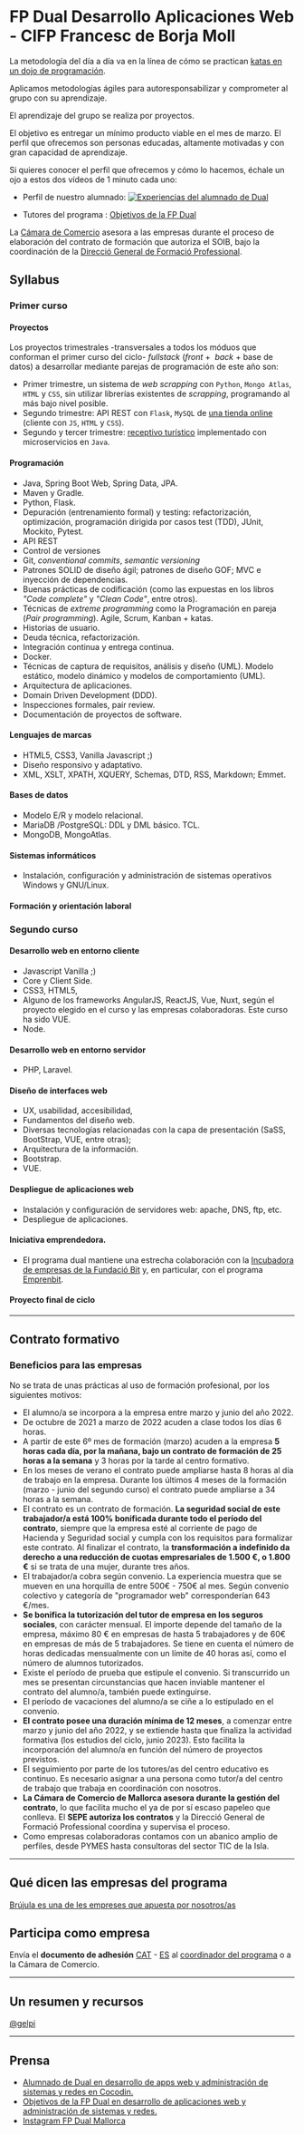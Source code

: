 FP Dual Desarrollo Aplicaciones Web - CIFP Francesc de Borja Moll
=================================================================

La metodología del día a día va en la línea de cómo se practican [katas en un dojo de programación](https://en.wikipedia.org/wiki/Kata_(programming) "Entrada wikipedia kata in programming"). 

Aplicamos metodologías ágiles para autoresponsabilizar y comprometer al grupo con su aprendizaje. 

El aprendizaje del grupo se realiza por proyectos. 

El objetivo es entregar un mínimo producto viable en el mes de marzo. El perfil que ofrecemos son personas educadas, altamente motivadas y con gran capacidad de aprendizaje.

Si quieres conocer el perfil que ofrecemos y cómo lo hacemos, échale un ojo a estos dos vídeos de 1 minuto cada uno: 

 - Perfil de nuestro alumnado: 
  [![Experiencias del alumnado de Dual](./imagenes/entrevista_alumnado.png "Vídeo alumnado relatando su experiencia en el programa Dual")](http://fp-dual.es/lalumne-protagonista-lfpdual/ )

 - Tutores del programa :  [Objetivos de la FP Dual](http://fp-dual.es/tutors-figures-clau-lfp-dual/ "Vídeo tutores indicandi los objetivos del programa Dual")


La [Cámara de Comercio](https://fp-dual.es/ "Site FP Dual Illes Balears") asesora a las empresas durante el proceso de elaboración del contrato de formación que autoriza el SOIB, bajo la coordinación de la [Direcció General de Formació Professional](https://www.caib.es/sites/fp/ca/admissia_dual_curs_2020-2021/ "Site FP Dual Direcció General Formació Professional").

## Syllabus

### Primer curso

#### Proyectos

Los proyectos trimestrales -transversales a todos los móduos que conforman el primer curso del ciclo- _fullstack_ (_front_ +  _back_ + base de datos) a desarrollar mediante parejas de programación de este año son: 

- Primer trimestre, un sistema de _web scrapping_ con `Python`, `Mongo Atlas`, `HTML` y `CSS`, sin utilizar librerías existentes de _scrapping_, programando al más bajo nivel posible.
- Segundo trimestre: API REST con `Flask`, `MySQL` de [una tienda online](https://github.com/dfleta/ollivanders_shop "Tienda mágica Ollivander's") (cliente con `JS`, `HTML` y `CSS`).
- Segundo y tercer trimestre: [receptivo turístico](https://github.com/dfleta/grpc-tourism-receptive "gRPC observer Gof") implementado con microservicios en `Java`.

#### Programación

 - Java, Spring Boot Web, Spring Data, JPA.
 - Maven y Gradle.
 - Python, Flask.
 - Depuración (entrenamiento formal) y testing: refactorización, optimización, programación dirigida por casos test (TDD), JUnit, Mockito, Pytest.
 - API REST
 - Control de versiones 
 - Git, _conventional commits_, _semantic versioning_
 - Patrones SOLID de diseño ágil; patrones de diseño GOF; MVC e inyección de dependencias.
 - Buenas prácticas de codificación (como las expuestas en los libros _"Code complete"_ y _"Clean Code"_, entre otros).
 - Técnicas de _extreme programming_ como la Programación en pareja (_Pair programming_). Agile, Scrum, Kanban + katas.
 - Historias de usuario. 
 - Deuda técnica, refactorización. 
 - Integración continua y entrega continua.
 - Docker.
 - Técnicas de captura de requisitos, análisis y diseño (UML). Modelo estático, modelo dinámico y modelos de comportamiento (UML).
 - Arquitectura de aplicaciones.
 - Domain Driven Development (DDD).
 - Inspecciones formales, pair review.
 - Documentación de proyectos de software.
 
#### Lenguajes de marcas 

 - HTML5, CSS3, Vanilla Javascript ;)
 - Diseño responsivo y adaptativo.
 - XML, XSLT, XPATH, XQUERY, Schemas, DTD, RSS, Markdown; Emmet.
 
#### Bases de datos
 - Modelo E/R y modelo relacional.
 - MariaDB /PostgreSQL: DDL y DML básico. TCL.
 - MongoDB, MongoAtlas.
 
#### Sistemas informáticos
 - Instalación, configuración y administración de sistemas operativos Windows y GNU/Linux.

#### Formación y orientación laboral

### Segundo curso

#### Desarrollo web en entorno cliente
 - Javascript Vanilla ;) 
 - Core y Client Side.
 - CSS3, HTML5, 
 - Alguno de los frameworks AngularJS, ReactJS, Vue, Nuxt, según el proyecto elegido en el curso y las empresas colaboradoras. Este curso ha sido VUE.
 - Node.

#### Desarrollo web en entorno servidor
 - PHP, Laravel.

#### Diseño de interfaces web
 - UX, usabilidad, accesibilidad, 
 - Fundamentos del diseño web.
 - Diversas tecnologías relacionadas con la capa de presentación (SaSS, BootStrap, VUE, entre otras); 
 - Arquitectura de la información.
 - Bootstrap.
 - VUE.

#### Despliegue de aplicaciones web
 - Instalación y configuración de servidores web: apache, DNS, ftp, etc. 
 - Despliegue de aplicaciones. 
 
#### Iniciativa emprendedora.
- El programa dual mantiene una estrecha colaboración con la [Incubadora de empresas de la Fundació Bit](https://www.fundaciobit.org/es/tag/incubadora-de-empresas-es/ "Site Incubadora Fundació Bit") y, en particular, con el programa [Emprenbit](http://www.emprenbit.org/?Idi=1 "Site Emprenbit").

#### Proyecto final de ciclo

--------

## Contrato formativo

### Beneficios para las empresas

No se trata de unas prácticas al uso de formación profesional, por los siguientes motivos:

 - El alumno/a se incorpora a la empresa entre marzo y junio del año 2022.
 - De octubre de 2021 a marzo de 2022 acuden a clase todos los días 6 horas. 
 - A partir de este 6º mes de formación (marzo) acuden a la empresa **5 horas cada día, por la mañana, bajo un contrato de formación de 25 horas a la semana** y 3 horas por la tarde al centro formativo.
 - En los meses de verano el contrato puede ampliarse hasta 8 horas al día de trabajo en la empresa. Durante los últimos 4 meses de la formación (marzo - junio del segundo curso) el contrato puede ampliarse a 34 horas a la semana.
 - El contrato es un contrato de formación. **La seguridad social de este trabajador/a está 100% bonificada durante todo el período del contrato**, siempre que la empresa esté al corriente de pago de Hacienda y Seguridad social y cumpla con los requisitos para formalizar este contrato. Al finalizar el contrato, la **transformación a indefinido da derecho a una reducción de cuotas empresariales de 1.500 €, o 1.800 €** si se trata de una mujer, durante tres años.
 - El trabajador/a cobra según convenio. La experiencia muestra que se mueven en una horquilla de entre 500€ - 750€ al mes. Según convenio colectivo y categoría de "programador web" corresponderían 643 €/mes.
 - **Se bonifica la tutorización del tutor de empresa en los seguros sociales**, con carácter mensual. El importe depende del tamaño de la empresa, máximo 80 € en empresas de hasta 5 trabajadores y de 60€ en empresas de más de 5 trabajadores. Se tiene en cuenta el número de horas dedicadas mensualmente con un límite de 40 horas así, como el número de alumnos tutorizados.
 - Existe el período de prueba que estipule el convenio. Si transcurrido un mes se presentan circunstancias que hacen inviable mantener el contrato del alumno/a, también puede extinguirse. 
 - El período de vacaciones del alumno/a se ciñe a lo estipulado en el convenio.
 - **El contrato posee una duración mínima de 12 meses**, a comenzar entre marzo y junio del año 2022, y se extiende hasta que finaliza la actividad formativa (los estudios del ciclo, junio 2023). Esto facilita la incorporación del alumno/a en función del número de proyectos previstos.
 - El seguimiento por parte de los tutores/as del centro educativo es continuo. Es necesario asignar a una persona como tutor/a del centro de trabajo que trabaja en coordinación con nosotros. 
 - **La Cámara de Comercio de Mallorca asesora durante la gestión del contrato**, lo que facilita mucho el ya de por sí escaso papeleo que conlleva. El **SEPE autoriza los contratos** y la Direcció General de Formació Professional coordina y supervisa el proceso. 
- Como empresas colaboradoras contamos con un abanico amplio de perfiles, desde PYMES hasta consultoras del sector TIC de la Isla.

---------

## Qué dicen las empresas del programa

[Brújula es una de les empreses que apuesta por nosotros/as](https://fp-dual.es/limportant-paper-empreses-lfp-dual/ "Vídeo Brújula")


## Participa como empresa

Envía el **documento de adhesión** [CAT](./documento%20adhesión%20de%20empresa/Compromis_participacio_2020-2021_cat.pdf "PDF adhesió Català") - [ES](./documento%20adhesión%20de%20empresa/Compromiso%20participación%202020-2021_es.pdf "PDF adhesión Castellano")  al [coordinador del programa](https://www.linkedin.com/in/david-gelpi-23a76110/ "Linkedin David Gelpi") o a la Cámara de Comercio.

-------------

## Un resumen y recursos

[@gelpi](https://campsite.bio/gelpi)

-------------

## Prensa

 - [Alumnado de Dual en desarrollo de apps web y administración de sistemas y redes en Cocodin.](https://www.instagram.com/p/CKn7PbNjzqK/ "Publicaión Instagram alumnado Cocodin")
 - [Objetivos de la FP Dual en desarrollo de aplicaciones web y administración de sistemas y redes.](https://www.instagram.com/p/CKlySiKKjkc/ "Publicaciónn instagram Objetivos FP Dual") 
 - [Instagram FP Dual Mallorca](https://www.instagram.com/fpdual_mallorca/ "Instagram FP Dual Mallorca")
